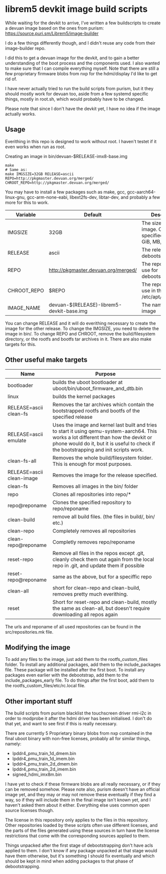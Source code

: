 # librem5 devkit image build scripts

While waiting for the devkit to arrive, I've written a few buildscripts to
create a devuan image based on the ones from purism: https://source.puri.sm/Librem5/image-builder

I do a few things differently though, and I didn't reuse any code from their image-builder repo.

I did this to get a devuan image for the devkit, and to gain a better understanding
of the boot process and the components used. I also wanted to make sure that I
can compile everything myself. Note that there are still a few proprietary firmware
blobs from nxp for the hdmi/display I'd like to get rid of.

I have never actually tried to run the build scripts from purism, but it they should
mostly work for devuan too, aside from a few systemd specific things, mostly in
root.sh, which would probably have to be changed.

Please note that since I don't have the devkit yet, I have no idea if the image
actually works.

## Usage

Everithing in this repo is designed to work without root. I haven't testet if it even works when run as root.

Creating an image in bin/devuan-$RELEASE-imx8-base.img
```
make
# Same as:
make IMGSIZE=32GB RELEASE=ascii REPO=http://pkgmaster.devuan.org/merged/ CHROOT_REPO=http://pkgmaster.devuan.org/merged/
```

You may have to install a few packages such as make, gcc, gcc-aarch64-linux-gnu, gcc-arm-none-eabi, libext2fs-dev, libtar-dev, and probably a few more for this to work.

| Variable | Default | Description |
| -------- | ------- | ----------- |
| IMGSIZE | 32GB | The size of the image. Can be specified in GB, GiB, MB, MiB, etc. |
| RELEASE | ascii | The release to debootstrap |
| REPO | http://pkgmaster.devuan.org/merged/ | The repository to use for debootstraping |
| CHROOT_REPO | $REPO | The repository to use in the /etc/apt/sources.list |
| IMAGE_NAME | devuan-$(RELEASE)-librem5-devkit-base.img | The name of the image |

You can change RELEASE and it will do everithing necessary to create the image for the other release.
To change the IMGSIZE, you need to delete the image in bin/.
To change REPO and CHROOT, remove the build/filesystem directory, or the rootfs and bootfs tar archives in it.
There are also make targets for this.

## Other useful make targets

| Name | Purpose |
| ---- | ------- |
| bootloader | builds the uboot bootloader at uboot/bin/uboot_firmware_and_dtb.bin |
| linux | builds the kernel packages |
| RELEASE=ascii clean-fs | Removes the tar archives which contain the bootstrapped rootfs and bootfs of the specified release |
| RELEASE=ascii emulate | Uses the image and kernel last built and tries to start it using qemu-system-aarch64. This works a lot different than how the devkit or phone would do it, but it is useful to check if the bootstrapping and init scripts work. |
| clean-fs-all | Removes the whole build/filesystem folder. This is enough for most purposes. |
| RELEASE=ascii clean-image | Removes the image for the release specified. |
| clean-fs | Removes all images in the bin/ folder |
| repo | Clones all repositories into repo/* |
| repo@reponame | Clones the specified repository to repo/reponame |
| clean-build	| remove all build files. (the files in build/, bin/ etc.) |
| clean-repo | Completely removes all repositories |
| clean-repo@reponame | Completly removes repo/reponame |
| reset-repo | Remove all files in the repos except .git, cleanly check them out again from the local repo in .git, and update them if possible |
| reset-repo@reponame | same as the above, but for a speciffic repo |
| clean-all | short for clean-repo and clean-build, removes pretty much everithing. |
| reset | Short for reset-repo and clean-build, mostly the same as clean-all, but doesn't require downloading all repos again |

The urls and reponame of all used repositories can be found in the src/repositories.mk file.

## Modifying the image

To add any files to the image, just add them to the rootfs_custom_files folder.
To install any additional packages, add them to the include_packages file.
These package will be installed after the first boot.
To install any packages even earlier with the debootstrap, add them to the include_packages_early file.
To do things after the first boot, add them to the rootfs_custom_files/etc/rc.local file.

## Other important stuff

The build scripts from purism blacklist the touchscreen driver rmi-i2c in order to modprobe it after the hdmi driver has been initialised.
I don't do that yet, and want to see first if this is really necessary.

There are currently 5 Proprietary binary blobs from nxp contained in the final uboot binary with non-free licenses, probably all for similar things, namely:
 * lpddr4_pmu_train_1d_dmem.bin
 * lpddr4_pmu_train_1d_imem.bin
 * lpddr4_pmu_train_2d_dmem.bin
 * lpddr4_pmu_train_2d_imem.bin
 * signed_hdmi_imx8m.bin
 
I have yet to check if these firmware blobs are all really necessary, or if they can be removed somehow.
Please note also, purism doesn't have an official image yet, and they may or may not remove these eventually if they find a way,
so if they will include them in the final image isn't known yet, and I haven't asked them about it either.
Everything else uses common open source licenses though.

The license in this repository only applies to the files in this repository.
Other repositories loaded by these scripts often use different licenses,
and the parts of the files generated using these sources in turn have the license restrictions
that come with the corresponding sources applied to them.

Things unpacked after the first stage of debootstrapping don't have acls applied to them.
I don't know if any package unpacked at that stage would have them otherwise, but it's something I should
fix eventually and which should be kept in mind when adding packages to that phase of debootstrapping.

